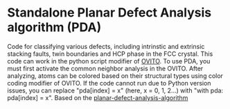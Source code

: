 # Standalone Planar Defect Analysis algorithm (PDA)
Code for classifying various defects, including intrinstic and extrinsic stacking faults, twin boundaries and HCP phase in the FCC crystal. This code can work in the python script modifier of [OVITO](https://www.ovito.org/). To use PDA, you must first activate the common neighbor analysis in the OVITO. After analyzing, atoms can be colored based on their structural types using color coding modifier of OVITO. If the code cannot run due to Python version issues, you can replace "pda[index] = x" (here, x = 0, 1, 2...) with "with pda: pda[index] = x".
Based on the [planar-defect-analysis-algorithm](https://github.com/superssy/planar-defect-analysis-algorithm****)
